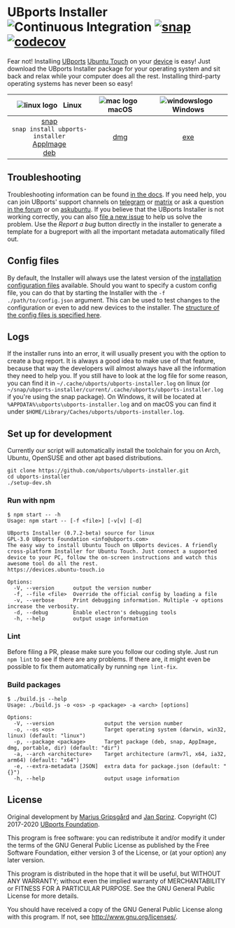 # UBports Installer ![Continuous Integration](https://github.com/ubports/ubports-installer/workflows/Continuous%20Integration/badge.svg) [![snap](https://snapcraft.io//ubports-installer/badge.svg)](https://snapcraft.io/ubports-installer) [![codecov](https://codecov.io/gh/ubports/ubports-installer/branch/master/graph/badge.svg?token=cEneFUUbgt)](https://codecov.io/gh/ubports/ubports-installer/)

Fear not! Installing [UBports](https://ubports.com) [Ubuntu Touch](https://ubuntu-touch.io) on your [device](https://devices.ubuntu-touch.io) is easy! Just download the UBports Installer package for your operating system and sit back and relax while your computer does all the rest. Installing third-party operating systems has never been so easy!

| ![linux logo](https://i.ibb.co/CPq1pL9/linux.png) &nbsp; Linux | ![mac logo](https://i.ibb.co/Qn2NXq9/apple.png) &nbsp; macOS | ![windowslogo](https://i.ibb.co/RNk81kH/windows10.png) &nbsp; Windows |
|:---:|:---:|:---:|
| [snap](https://snapcraft.io/ubports-installer) <br> `snap install ubports-installer` <br> [AppImage](https://devices.ubuntu-touch.io/installer?package=appimage) <br> [deb](https://devices.ubuntu-touch.io/installer?package=deb) | [dmg](https://devices.ubuntu-touch.io/installer?package=dmg) | [exe](https://devices.ubuntu-touch.io/installer?package=exe) |

## Troubleshooting

Troubleshooting information can be found [in the docs](https://docs.ubports.com/en/latest/userguide/install.html). If you need help, you can join UBports' support channels on [telegram](https://t.me/WelcomePlus) or [matrix](https://matrix.to/#/!KwdniMNeTmClpgHkND:matrix.org?via=matrix.org&via=ubports.chat&via=disroot.org) or ask a question [in the forum](https://forums.ubports.com/) or on [askubuntu](https://askubuntu.com). If you believe that the UBports Installer is not working correctly, you can also [file a new issue](https://github.com/ubports/ubports-installer/issues/new) to help us solve the problem. Use the *Report a bug* button directly in the installer to generate a template for a bugreport with all the important metadata automatically filled out.

## Config files

By default, the Installer will always use the latest version of the [installation configuration files](https://github.com/ubports/installer-configs) available. Should you want to specify a custom config file, you can do that by starting the Installer with the `-f ./path/to/config.json` argument. This can be used to test changes to the configuration or even to add new devices to the installer. The [structure of the config files is specified here](https://github.com/ubports/installer-configs/blob/master/v1/_device.schema.json).

## Logs

If the installer runs into an error, it will usually present you with the option to create a bug report. It is always a good idea to make use of that feature, because that way the developers will almost always have all the information they need to help you. If you still have to look at the log file for some reason, you can find it in `~/.cache/ubports/ubports-installer.log` on linux (or `~/snap/ubports-installer/current/.cache/ubports/ubports-installer.log` if you're using the snap package). On Windows, it will be located at `%APPDATA%\ubports\ubports-installer.log` and on macOS you can find it under `$HOME/Library/Caches/ubports/ubports-installer.log`.

## Set up for development

Currently our script will automatically install the toolchain for you on Arch, Ubuntu, OpenSUSE and other apt based distributions.
```
git clone https://github.com/ubports/ubports-installer.git
cd ubports-installer
./setup-dev.sh
```

### Run with npm

```
$ npm start -- -h
Usage: npm start -- [-f <file>] [-v[v] [-d]

UBports Installer (0.7.2-beta) source for linux
GPL-3.0 UBports Foundation <info@ubports.com>
The easy way to install Ubuntu Touch on UBports devices. A friendly cross-platform Installer for Ubuntu Touch. Just connect a supported device to your PC, follow the on-screen instructions and watch this awesome tool do all the rest.
https://devices.ubuntu-touch.io

Options:
  -V, --version      output the version number
  -f, --file <file>  Override the official config by loading a file
  -v, --verbose      Print debugging information. Multiple -v options increase the verbosity.
  -d, --debug        Enable electron's debugging tools
  -h, --help         output usage information
```

### Lint

Before filing a PR, please make sure you follow our coding style. Just run `npm lint` to see if there are any problems. If there are, it might even be possible to fix them automatically by running `npm lint-fix`.

### Build packages

```
$ ./build.js --help
Usage: ./build.js -o <os> -p <package> -a <arch> [options]

Options:
  -V, --version                output the version number
  -o, --os <os>                Target operating system (darwin, win32, linux) (default: "linux")
  -p, --package <package>      Target package (deb, snap, AppImage, dmg, portable, dir) (default: "dir")
  -a, --arch <architecture>    Target architecture (armv7l, x64, ia32, arm64) (default: "x64")
  -e, --extra-metadata [JSON]  extra data for package.json (default: "{}")
  -h, --help                   output usage information
```

## License

Original development by [Marius Gripsgård](http://mariogrip.com/) and [Jan Sprinz](https://spri.nz). Copyright (C) 2017-2020 [UBports Foundation](https://ubports.com).

This program is free software: you can redistribute it and/or modify it under the terms of the GNU General Public License as published by the Free Software Foundation, either version 3 of the License, or (at your option) any later version.

This program is distributed in the hope that it will be useful, but WITHOUT ANY WARRANTY; without even the implied warranty of MERCHANTABILITY or FITNESS FOR A PARTICULAR PURPOSE. See the GNU General Public License for more details.

You should have received a copy of the GNU General Public License along with this program. If not, see <http://www.gnu.org/licenses/>.
